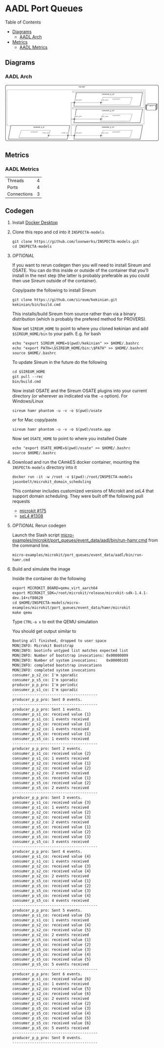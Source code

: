 # AADL Port Queues

 Table of Contents
  * [Diagrams](#diagrams)
    * [AADL Arch](#aadl-arch)
  * [Metrics](#metrics)
    * [AADL Metrics](#aadl-metrics)

## Diagrams
### AADL Arch
![AADL Arch](aadl/diagrams/arch.svg)

## Metrics
### AADL Metrics
| | |
|--|--|
|Threads|4|
|Ports|4|
|Connections|3|



## Codegen

1. Install [Docker Desktop](https://www.docker.com/products/docker-desktop/)

1. Clone this repo and cd into it ``INSPECTA-models``

   ```
   git clone https://github.com/loonwerks/INSPECTA-models.git
   cd INSPECTA-models
   ```

1. *OPTIONAL*

    If you want to rerun codegen then you will need to install Sireum
    and OSATE.  You can do this inside or outside of the container that you'll install in the next step (the latter is probably preferable as you could then use Sireum outside of the container).

    Copy/paste the following to install Sireum
    ```
    git clone https://github.com/sireum/kekinian.git
    kekinian/bin/build.cmd
    ```

    This installs/build Sireum from source rather than via a binary distribution (which is probably the prefered method for PROVERS).  

    Now set ``SIREUM_HOME`` to point to where you cloned kekinian and add ``$SIREUM_HOME/bin`` to your path.  E.g. for bash

    ```
    echo "export SIREUM_HOME=$(pwd)/kekinian" >> $HOME/.bashrc
    echo "export PATH=\$SIREUM_HOME/bin:\$PATH" >> $HOME/.bashrc
    source $HOME/.bashrc
    ```

    To update Sireum in the future do the following
    ```
    cd $SIREUM_HOME
    git pull --rec
    bin/build.cmd
    ```


    Now install OSATE and the Sireum OSATE plugins into your current directory (or wherever as indicated via the ``-o`` option).  For Windows/Linux 

    ```
    sireum hamr phantom -u -v -o $(pwd)/osate
    ```

    or for Mac copy/paste
    ```
    sireum hamr phantom -u -v -o $(pwd)/osate.app
    ```

    Now set ``OSATE_HOME`` to point to where you installed Osate

    ```
    echo "export OSATE_HOME=$(pwd)/osate" >> $HOME/.bashrc
    source $HOME/.bashrc
    ```

1. Download and run the CAmkES docker container, mounting the ``INSPECTA-models`` directory into it

   ```
   docker run -it -w /root -v $(pwd):/root/INSPECTA-models jasonbelt/microkit_domain_scheduling
   ```

   This container includes customized versions of Microkit and seL4 that support domain scheduling.  They were built off the following pull requests

   - [microkit #175](https://github.com/seL4/microkit/pull/175)
   - [seL4 #1308](https://github.com/seL4/seL4/pull/1308)

1. *OPTIONAL* Rerun codegen
   
    Launch the Slash script [micro-examples/microkit/port_queues/event_data/aadl/bin/run-hamr.cmd](aadl/bin/run-hamr.cmd) from the command line.  

   ```
   micro-examples/microkit/port_queues/event_data/aadl/bin/run-hamr.cmd
   ```

1. Build and simulate the image

    Inside the container do the following

    ```
    export MICROKIT_BOARD=qemu_virt_aarch64
    export MICROKIT_SDK=/root/microkit/release/microkit-sdk-1.4.1-dev.14+cf88629
    cd $HOME/INSPECTA-models/micro-examples/microkit/port_queues/event_data/hamr/microkit
    make qemu
    ```

    Type ``CTRL-a x`` to exit the QEMU simulation

    You should get output similar to
    ```
    Booting all finished, dropped to user space
    MON|INFO: Microkit Bootstrap
    MON|INFO: bootinfo untyped list matches expected list
    MON|INFO: Number of bootstrap invocations: 0x00000009
    MON|INFO: Number of system invocations:    0x00000103
    MON|INFO: completed bootstrap invocations
    MON|INFO: completed system invocations
    consumer_p_s2_co: I'm sporadic
    consumer_p_s5_co: I'm sporadic
    producer_p_p_pro: I'm periodic
    consumer_p_s1_co: I'm sporadic
    ---------------------------------------
    producer_p_p_pro: Sent 0 events.
    ---------------------------------------
    producer_p_p_pro: Sent 1 events.
    consumer_p_s1_co: received value {1}
    consumer_p_s1_co: 1 events received
    consumer_p_s2_co: received value {1}
    consumer_p_s2_co: 1 events received
    consumer_p_s5_co: received value {1}
    consumer_p_s5_co: 1 events received
    ---------------------------------------
    producer_p_p_pro: Sent 2 events.
    consumer_p_s1_co: received value {2}
    consumer_p_s1_co: 1 events received
    consumer_p_s2_co: received value {1}
    consumer_p_s2_co: received value {2}
    consumer_p_s2_co: 2 events received
    consumer_p_s5_co: received value {1}
    consumer_p_s5_co: received value {2}
    consumer_p_s5_co: 2 events received
    ---------------------------------------
    producer_p_p_pro: Sent 3 events.
    consumer_p_s1_co: received value {3}
    consumer_p_s1_co: 1 events received
    consumer_p_s2_co: received value {2}
    consumer_p_s2_co: received value {3}
    consumer_p_s2_co: 2 events received
    consumer_p_s5_co: received value {1}
    consumer_p_s5_co: received value {2}
    consumer_p_s5_co: received value {3}
    consumer_p_s5_co: 3 events received
    ---------------------------------------
    producer_p_p_pro: Sent 4 events.
    consumer_p_s1_co: received value {4}
    consumer_p_s1_co: 1 events received
    consumer_p_s2_co: received value {3}
    consumer_p_s2_co: received value {4}
    consumer_p_s2_co: 2 events received
    consumer_p_s5_co: received value {1}
    consumer_p_s5_co: received value {2}
    consumer_p_s5_co: received value {3}
    consumer_p_s5_co: received value {4}
    consumer_p_s5_co: 4 events received
    ---------------------------------------
    producer_p_p_pro: Sent 5 events.
    consumer_p_s1_co: received value {5}
    consumer_p_s1_co: 1 events received
    consumer_p_s2_co: received value {4}
    consumer_p_s2_co: received value {5}
    consumer_p_s2_co: 2 events received
    consumer_p_s5_co: received value {1}
    consumer_p_s5_co: received value {2}
    consumer_p_s5_co: received value {3}
    consumer_p_s5_co: received value {4}
    consumer_p_s5_co: received value {5}
    consumer_p_s5_co: 5 events received
    ---------------------------------------
    producer_p_p_pro: Sent 6 events.
    consumer_p_s1_co: received value {6}
    consumer_p_s1_co: 1 events received
    consumer_p_s2_co: received value {5}
    consumer_p_s2_co: received value {6}
    consumer_p_s2_co: 2 events received
    consumer_p_s5_co: received value {2}
    consumer_p_s5_co: received value {3}
    consumer_p_s5_co: received value {4}
    consumer_p_s5_co: received value {5}
    consumer_p_s5_co: received value {6}
    consumer_p_s5_co: 5 events received
    ---------------------------------------
    producer_p_p_pro: Sent 0 events.
    ---------------------------------------
    ```